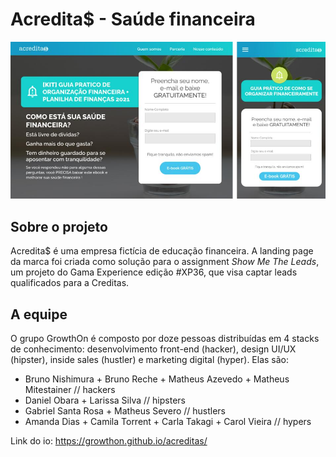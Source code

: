 # Acredita$ - Saúde financeira

![](acreditas.jpg)

## Sobre o projeto
Acredita$ é uma empresa fictícia de educação financeira. A landing page da marca foi criada como solução para o assignment *Show Me The Leads*, um projeto do Gama Experience edição #XP36, que visa captar leads qualificados para a Creditas.

## A equipe
O grupo GrowthOn é composto por doze pessoas distribuídas em 4 stacks de conhecimento: desenvolvimento front-end (hacker), design UI/UX (hipster), inside sales (hustler) e marketing digital (hyper). Elas são:

- Bruno Nishimura + Bruno Reche + Matheus Azevedo + Matheus Mitestainer // hackers
- Daniel Obara + Larissa Silva // hipsters
- Gabriel Santa Rosa + Matheus Severo // hustlers
- Amanda Dias + Camila Torrent + Carla Takagi + Carol Vieira // hypers


Link do io: https://growthon.github.io/acreditas/
